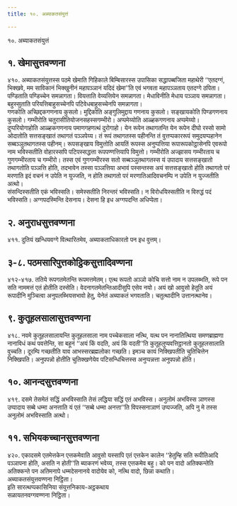 ```yaml
---
title: १०. अब्याकतसंयुत्तं

---
```

१०. अब्याकतसंयुत्तं  


## १. खेमासुत्तवण्णना

४१०. अब्याकतसंयुत्तस्स पठमे खेमाति गिहिकाले बिम्बिसारस्स उपासिका सद्धापब्बजिता महाथेरी ‘‘एतदग्गं, भिक्खवे, मम साविकानं भिक्खुनीनं महापञ्ञानं यदिदं खेमा’’ति एवं भगवता महापञ्ञताय एतदग्गे ठपिता। पण्डिताति पण्डिच्चेन समन्नागता। वियत्ताति वेय्यत्तियेन समन्नागता। मेधाविनीति मेधाय पञ्ञाय समन्नागता। बहुस्सुताति परियत्तिबाहुसच्चेनपि पटिवेधबाहुसच्चेनपि समन्नागता।  
गणकोति अच्छिद्दकगणनाय कुसलो। मुद्दिकोति अङ्गुलिमुद्दाय गणनाय कुसलो। सङ्खायकोति पिण्डगणनाय कुसलो। गम्भीरोति चतुरासीतियोजनसहस्सगम्भीरो। अप्पमेय्योति आळ्हकगणनाय अप्पमेय्यो। दुप्परियोगाहोति आळ्हकगणनाय पमाणगहणत्थं दुरोगाहो। येन रूपेन तथागतन्ति येन रूपेन दीघो रस्सो सामो ओदातोति सत्तसङ्खातं तथागतं पञ्ञपेय्य। तं रूपं तथागतस्स पहीनन्ति तं वुत्तप्पकाररूपं समुदयप्पहानेन सब्बञ्ञुतथागतस्स पहीनम्। रूपसङ्खाय विमुत्तोति आयतिं रूपस्स अनुप्पत्तिया रूपारूपकोट्ठासेनपि एवरूपो नाम भविस्सतीति वोहारस्सपि पटिपस्सद्धत्ता रूपपण्णत्तियापि विमुत्तो। गम्भीरोति अज्झासय गम्भीरताय च गुणगम्भीरताय च गम्भीरो। तस्स एवं गुणगम्भीरस्स सतो सब्बञ्ञुतथागतस्स यं उपादाय सत्तसङ्खातो तथागतोति पञ्ञत्ति होति, तदभावेन तस्सा पञ्ञत्तिया अभावं पस्सन्तस्स अयं सत्तसङ्खातो होति तथागतो परं मरणाति इदं वचनं न उपेति न युज्जति, न होति तथागतो परं मरणातिआदिवचनम्पि न उपेति न युज्जतीति अत्थो।  
संसन्दिस्सतीति एकं भविस्सति। समेस्सतीति निरन्तरं भविस्सति। न विरोधयिस्सतीति न विरुद्धं पदं भविस्सति। अग्गपदस्मिन्ति देसनाय। देसना हि इध अग्गपदन्ति अधिप्पेता।  


## २. अनुराधसुत्तवण्णना

४११. दुतियं खन्धियवग्गे वित्थारितमेव, अब्याकताधिकारतो पन इध वुत्तम्।  


## ३-८. पठमसारिपुत्तकोट्ठिकसुत्तादिवण्णना

४१२-४१७. ततिये रूपगतमेतन्ति रूपमत्तमेतम्। एत्थ रूपतो अञ्ञो कोचि सत्तो नाम न उपलब्भति, रूपे पन सति नाममत्तं एतं होतीति दस्सेति। वेदनागतमेतन्तिआदीसुपि एसेव नयो। अयं खो आवुसो हेतूति अयं रूपादीनि मुञ्चित्वा अनुपलब्भियसभावो हेतु, येनेतं अब्याकतं भगवताति। चतुत्थादीनि उत्तानत्थानेव।  


## ९. कुतूहलसालासुत्तवण्णना

४१८. नवमे कुतूहलसालायन्ति कुतूहलसाला नाम पच्चेकसाला नत्थि, यत्थ पन नानातित्थिया समणब्राह्मणा नानाविधं कथं पवत्तेन्ति, सा बहूनं ‘‘अयं किं वदति, अयं किं वदती’’ति कुतूहलुप्पवत्तिट्ठानतो कुतूहलसालाति वुच्चति। दूरम्पि गच्छतीति याव आभस्सरब्रह्मलोका गच्छति। इमञ्च कायं निक्खिपतीति चुतिचित्तेन निक्खिपति। अनुपपन्नो होतीति चुतिक्खणेयेव पटिसन्धिचित्तस्स अनुप्पन्नत्ता अनुपपन्नो होति।  


## १०. आनन्दसुत्तवण्णना

४१९. दसमे तेसमेतं सद्धिं अभविस्साति तेसं लद्धिया सद्धिं एतं अभविस्स। अनुलोमं अभविस्स ञाणस्स उप्पादाय सब्बे धम्मा अनत्ताति यं एतं ‘‘सब्बे धम्मा अनत्ता’’ति विपस्सनाञाणं उप्पज्जति, अपि नु मे तस्स अनुलोमं अभविस्साति अत्थो।  


## ११. सभियकच्चानसुत्तवण्णना

४२०. एकादसमे एतमेत्तकेन एत्तकमेवाति आवुसो यस्सापि एतं एत्तकेन कालेन ‘‘हेतुम्हि सति रूपीतिआदि पञ्ञापना होति, असति न होती’’ति ब्याकरणं भवेय्य, तस्स एत्तकमेव बहु। को पन वादो अतिक्कन्तेति अतिक्कन्ते पन अतिमनापे धम्मदेसनानये वादोयेव को, नत्थि वादो, छिन्ना कथाति।  
अब्याकतसंयुत्तवण्णना निट्ठिता।  
इति सारत्थप्पकासिनिया संयुत्तनिकाय-अट्ठकथाय  
सळायतनवग्गवण्णना निट्ठिता।  